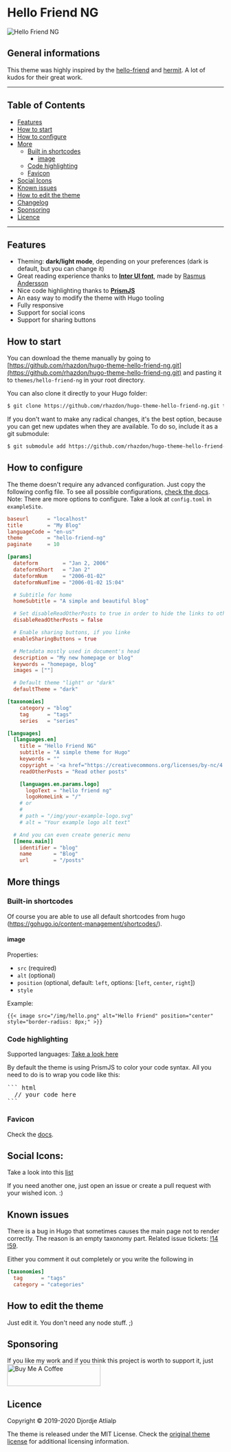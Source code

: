 # Hello Friend NG

![Hello Friend NG](https://dsh.re/2bd45)

## General informations

This theme was highly inspired by the [hello-friend](https://github.com/panr/hugo-theme-hello-friend) and [hermit](https://github.com/Track3/hermit). A lot of kudos for their great work.

---
## Table of Contents

- [Features](#features)
- [How to start](#how-to-start)
- [How to configure](#how-to-configure)
- [More](#more-things)
  - [Built in shortcodes](#built-in-shortcodes)
    - [image](#image)
  - [Code highlighting](#code-highlighting)
  - [Favicon](#favicon)
- [Social Icons](#social-icons)
- [Known issues](#known-issues)
- [How to edit the theme](#how-to-edit-the-theme)
- [Changelog](CHANGELOG.md)
- [Sponsoring](#sponsoring)
- [Licence](#licence)

---
## Features

- Theming: **dark/light mode**, depending on your preferences (dark is default, but you can change it)
- Great reading experience thanks to [**Inter UI font**](https://rsms.me/inter/), made by [Rasmus Andersson](https://rsms.me/about/)
- Nice code highlighting thanks to [**PrismJS**](https://prismjs.com)
- An easy way to modify the theme with Hugo tooling
- Fully responsive
- Support for social icons
- Support for sharing buttons


## How to start

You can download the theme manually by going to [https://github.com/rhazdon/hugo-theme-hello-friend-ng.git](https://github.com/rhazdon/hugo-theme-hello-friend-ng.git) and pasting it to `themes/hello-friend-ng` in your root directory.

You can also clone it directly to your Hugo folder:

``` bash
$ git clone https://github.com/rhazdon/hugo-theme-hello-friend-ng.git themes/hello-friend-ng
```

If you don't want to make any radical changes, it's the best option, because you can get new updates when they are available. To do so, include it as a git submodule:

``` bash
$ git submodule add https://github.com/rhazdon/hugo-theme-hello-friend-ng.git themes/hello-friend-ng
```

## How to configure

The theme doesn't require any advanced configuration. Just copy the following config file.
To see all possible configurations, [check the docs](docs/config.md).
Note: There are more options to configure. Take a look at `config.toml` in `exampleSite`.

``` toml
baseurl      = "localhost"
title        = "My Blog"
languageCode = "en-us"
theme        = "hello-friend-ng"
paginate     = 10

[params]
  dateform        = "Jan 2, 2006"
  dateformShort   = "Jan 2"
  dateformNum     = "2006-01-02"
  dateformNumTime = "2006-01-02 15:04"

  # Subtitle for home
  homeSubtitle = "A simple and beautiful blog"

  # Set disableReadOtherPosts to true in order to hide the links to other posts.
  disableReadOtherPosts = false

  # Enable sharing buttons, if you linke
  enableSharingButtons = true

  # Metadata mostly used in document's head
  description = "My new homepage or blog"
  keywords = "homepage, blog"
  images = [""]

  # Default theme "light" or "dark"
  defaultTheme = "dark"

[taxonomies]
    category = "blog"
    tag      = "tags"
    series   = "series"

[languages]
  [languages.en]
    title = "Hello Friend NG"
    subtitle = "A simple theme for Hugo"
    keywords = ""
    copyright = '<a href="https://creativecommons.org/licenses/by-nc/4.0/" target="_blank" rel="noopener">CC BY-NC 4.0</a>'
    readOtherPosts = "Read other posts"

    [languages.en.params.logo]
      logoText = "hello friend ng"
      logoHomeLink = "/"
    # or
    #
    # path = "/img/your-example-logo.svg"
    # alt = "Your example logo alt text"

  # And you can even create generic menu
  [[menu.main]]
    identifier = "blog"
    name       = "Blog"
    url        = "/posts"
```

## More things

### Built-in shortcodes

Of course you are able to use all default shortcodes from hugo (https://gohugo.io/content-management/shortcodes/).

#### image

Properties:

  - `src` (required)
  - `alt` (optional)
  - `position` (optional, default: `left`, options: [`left`, `center`, `right`])
  - `style`

Example:

``` golang
{{< image src="/img/hello.png" alt="Hello Friend" position="center" style="border-radius: 8px;" >}}
```

### Code highlighting

Supported languages: [Take a look here](https://prismjs.com/download.html#themes=prism-tomorrow&languages=markup+css+clike+javascript+abap+actionscript+ada+apacheconf+apl+applescript+c+arff+asciidoc+asm6502+csharp+autohotkey+autoit+bash+basic+batch+bison+brainfuck+bro+cpp+aspnet+arduino+cil+coffeescript+clojure+ruby+csp+css-extras+d+dart+diff+markup-templating+docker+eiffel+elixir+elm+lua+erb+erlang+fsharp+flow+fortran+gcode+gedcom+gherkin+git+glsl+gml+go+graphql+groovy+less+handlebars+haskell+haxe+hcl+http+hpkp+hsts+ichigojam+icon+inform7+ini+io+j+java+scala+php+javastacktrace+jolie+n4js+markdown+json+julia+keyman+kotlin+latex+crystal+scheme+liquid+lisp+livescript+lolcode+makefile+django+matlab+mel+mizar+monkey+n1ql+typescript+nand2tetris-hdl+nasm+nginx+nim+nix+nsis+objectivec+ocaml+opencl+oz+parigp+parser+pascal+perl+php-extras+sql+powershell+processing+prolog+properties+protobuf+scss+puppet+pure+python+q+qore+r+jsx+renpy+reason+vala+rest+rip+roboconf+textile+rust+plsql+sass+stylus+smalltalk+smarty+soy+sas+twig+swift+yaml+tcl+haml+toml+tt2+pug+tsx+visual-basic+vbnet+velocity+verilog+vhdl+vim+wasm+wiki+xeora+xojo+xquery+tap)

By default the theme is using PrismJS to color your code syntax. All you need to do is to wrap you code like this:

<pre>
``` html
  // your code here
```
</pre>

### Favicon

Check the [docs](docs/favicons.md).

## Social Icons:

Take a look into this [list](docs/svgs.md)

If you need another one, just open an issue or create a pull request with your wished icon. :)

## Known issues

There is a bug in Hugo that sometimes causes the main page not to render correctly. The reason is an empty taxonomy part.
Related issue tickets: [!14](https://github.com/rhazdon/hugo-theme-hello-friend-ng/issues/14) [!59](https://github.com/rhazdon/hugo-theme-hello-friend-ng/issues/59).

Either you comment it out completely or you write the following in

``` toml
[taxonomies]
  tag      = "tags"
  category = "categories"
```

## How to edit the theme

Just edit it. You don't need any node stuff. ;)

## Sponsoring

If you like my work and if you think this project is worth to support it, just <br />
<a href="https://www.buymeacoffee.com/djordjeatlialp" target="_blank"><img src="https://cdn.buymeacoffee.com/buttons/default-green.png" alt="Buy Me A Coffee" style="height: 51px !important;width: 217px !important;" ></a>

## Licence

Copyright © 2019-2020 Djordje Atlialp

The theme is released under the MIT License. Check the [original theme license](https://github.com/rhazdon/hugo-theme-hello-friend-ng/blob/master/LICENSE.md) for additional licensing information.
